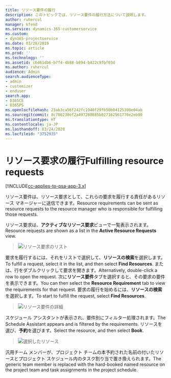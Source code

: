 ```yaml
---
title: リソース要件の履行
description: このトピックでは、リソース要件の履行方法について説明します。
author: ruhercul
manager: kfend
ms.service: dynamics-365-customerservice
ms.custom:
- dyn365-projectservice
ms.date: 03/28/2019
ms.topic: article
ms.prod: ''
ms.technology: ''
ms.assetid: c6d61db6-b7f4-4b88-b894-b422c9fbf03d
ms.author: ruhercul
audience: Admin
search.audienceType:
- admin
- customizer
- enduser
search.app:
- D365CE
- D365PS
ms.openlocfilehash: 23ab3ca56f242fc1940f29fb50b04125300e04ab
ms.sourcegitcommit: 8c786230ef2a497280885b827162561776e2eb00
ms.translationtype: HT
ms.contentlocale: ja-JP
ms.lasthandoff: 03/24/2020
ms.locfileid: "3752935"
---
```

# <a name="fulfilling-resource-requests"></a><span data-ttu-id="00fad-103">リソース要求の履行</span><span class="sxs-lookup"><span data-stu-id="00fad-103">Fulfilling resource requests</span></span>

[!INCLUDE[cc-applies-to-psa-app-3.x](../includes/cc-applies-to-psa-app-3x.md)]

<span data-ttu-id="00fad-104">リソース要件は、リソース要求として、これらの要求を履行する責任があるリソース マネージャーに送信できます。</span><span class="sxs-lookup"><span data-stu-id="00fad-104">Resource requirements can be sent as resource requests to the resource manager who is responsible for fulfilling those requests.</span></span>

<span data-ttu-id="00fad-105">リソース要求は、**アクティブなリソース要求**ビューで一覧表示されます。</span><span class="sxs-lookup"><span data-stu-id="00fad-105">Resource requests are shown as a list in the **Active Resource Requests** view.</span></span>

> ![リソース要求のリスト](media/Resource-Management-image59.png)

<span data-ttu-id="00fad-107">要求を履行するには、それをリストで選択して、**リソースの検索**を選択します。</span><span class="sxs-lookup"><span data-stu-id="00fad-107">To fulfill a request, select it in the list, and then select **Find Resources**.</span></span> <span data-ttu-id="00fad-108">または、行をダブルクリックして要求を開きます。</span><span class="sxs-lookup"><span data-stu-id="00fad-108">Alternatively, double-click a row to open the request.</span></span> <span data-ttu-id="00fad-109">次に**リソース要件**タブを選択すると、その要求の要件を表示できます。</span><span class="sxs-lookup"><span data-stu-id="00fad-109">You can then select the **Resource Requirement** tab to view the requirements for that request.</span></span> <span data-ttu-id="00fad-110">要求の履行を始めるには、**リソースの検索**を選択します。</span><span class="sxs-lookup"><span data-stu-id="00fad-110">To start to fulfill the request, select **Find Resources**.</span></span>

> ![リソース要件の詳細](media/Resource-Management-image60.png)

<span data-ttu-id="00fad-112">スケジュール アシスタントが表示され、要件別にフィルター処理されます。</span><span class="sxs-lookup"><span data-stu-id="00fad-112">The Schedule Assistant appears and is filtered by the requirements.</span></span> <span data-ttu-id="00fad-113">リソースを選び、**予約**を選びます。</span><span class="sxs-lookup"><span data-stu-id="00fad-113">Select the resource, and then select **Book**.</span></span>

> ![選択したリソース](media/Resource-Management-image61.png)

<span data-ttu-id="00fad-115">汎用チーム メンバーが、プロジェクト チームの本予約された名前の付いたリソースとプロジェクト スケジュール内のタスク割り当で置き換えられます。</span><span class="sxs-lookup"><span data-stu-id="00fad-115">The generic team member is replaced with the hard-booked named resource on the project team and task assignments in the project schedule.</span></span>

